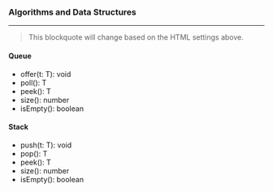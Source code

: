 ### Algorithms and Data Structures
---

<blockquote>
  This blockquote will change based on the HTML settings above.
</blockquote>

#### Queue<T>

- offer(t: T): void
- poll(): T
- peek(): T
- size(): number
- isEmpty(): boolean

#### Stack<T>

- push(t: T): void
- pop(): T
- peek(): T
- size(): number
- isEmpty(): boolean
